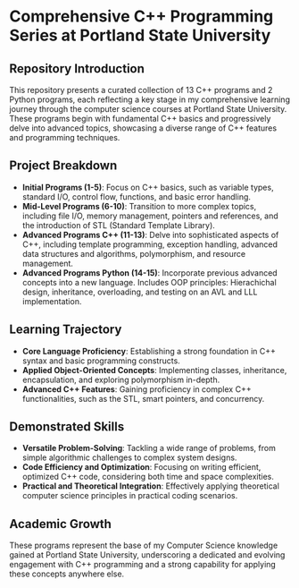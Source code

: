 # Comprehensive C++ Programming Series at Portland State University

## Repository Introduction

This repository presents a curated collection of 13 C++ programs and 2 Python programs, each reflecting a key stage in my comprehensive learning journey through the computer science courses at Portland State University. These programs begin with fundamental C++ basics and progressively delve into advanced topics, showcasing a diverse range of C++ features and programming techniques.

## Project Breakdown

- **Initial Programs (1-5)**: Focus on C++ basics, such as variable types, standard I/O, control flow, functions, and basic error handling.
- **Mid-Level Programs (6-10)**: Transition to more complex topics, including file I/O, memory management, pointers and references, and the introduction of STL (Standard Template Library).
- **Advanced Programs C++ (11-13)**: Delve into sophisticated aspects of C++, including template programming, exception handling, advanced data structures and algorithms, polymorphism, and resource management.
- **Advanced Programs Python (14-15)**: Incorporate previous advanced concepts into a new language. Includes OOP principles: Hierachichal design, inheritance, overloading, and testing on an AVL and LLL implementation.

## Learning Trajectory

- **Core Language Proficiency**: Establishing a strong foundation in C++ syntax and basic programming constructs.
- **Applied Object-Oriented Concepts**: Implementing classes, inheritance, encapsulation, and exploring polymorphism in-depth.
- **Advanced C++ Features**: Gaining proficiency in complex C++ functionalities, such as the STL, smart pointers, and concurrency.

## Demonstrated Skills

- **Versatile Problem-Solving**: Tackling a wide range of problems, from simple algorithmic challenges to complex system designs.
- **Code Efficiency and Optimization**: Focusing on writing efficient, optimized C++ code, considering both time and space complexities.
- **Practical and Theoretical Integration**: Effectively applying theoretical computer science principles in practical coding scenarios.

## Academic Growth

These programs represent the base of my Computer Science knowledge gained at Portland State University, underscoring a dedicated and evolving engagement with C++ programming and a strong capability for applying these concepts anywhere else.
